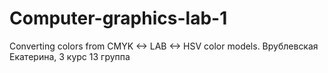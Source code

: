 # Computer-graphics-lab-1
Converting colors from CMYK <-> LAB <-> HSV color models.
Врублевская Екатерина, 3 курс 13 группа
